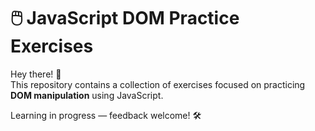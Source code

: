 # 🖱️ JavaScript DOM Practice Exercises

Hey there! 👋  
This repository contains a collection of exercises focused on practicing **DOM manipulation** using JavaScript.

Learning in progress — feedback welcome! 🛠️


